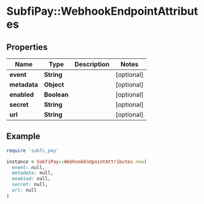 # SubfiPay::WebhookEndpointAttributes

## Properties

| Name | Type | Description | Notes |
| ---- | ---- | ----------- | ----- |
| **event** | **String** |  | [optional] |
| **metadata** | **Object** |  | [optional] |
| **enabled** | **Boolean** |  | [optional] |
| **secret** | **String** |  | [optional] |
| **url** | **String** |  | [optional] |

## Example

```ruby
require 'subfi_pay'

instance = SubfiPay::WebhookEndpointAttributes.new(
  event: null,
  metadata: null,
  enabled: null,
  secret: null,
  url: null
)
```

